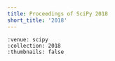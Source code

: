 ```yaml
---
title: Proceedings of SciPy 2018
short_title: '2018'
---
```


```{cn:articles}
:venue: scipy
:collection: 2018
:thumbnails: false
```
